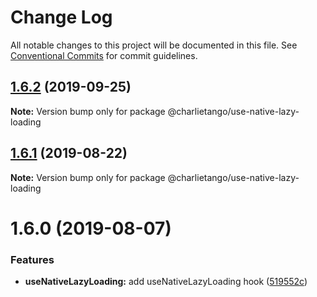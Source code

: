 # Change Log

All notable changes to this project will be documented in this file.
See [Conventional Commits](https://conventionalcommits.org) for commit guidelines.

## [1.6.2](https://github.com/charlie-tango/hooks/compare/@charlietango/use-native-lazy-loading@1.6.1...@charlietango/use-native-lazy-loading@1.6.2) (2019-09-25)

**Note:** Version bump only for package @charlietango/use-native-lazy-loading

## [1.6.1](https://github.com/charlie-tango/hooks/compare/@charlietango/use-native-lazy-loading@1.6.0...@charlietango/use-native-lazy-loading@1.6.1) (2019-08-22)

**Note:** Version bump only for package @charlietango/use-native-lazy-loading

# 1.6.0 (2019-08-07)

### Features

- **useNativeLazyLoading:** add useNativeLazyLoading hook ([519552c](https://github.com/charlie-tango/hooks/commit/519552c))
